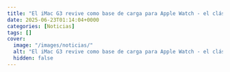 ```yaml
---
title: "El iMac G3 revive como base de carga para Apple Watch - el clásico reinventado"
date: 2025-06-23T01:14:04+0000
categories: [Noticias]
tags: []
cover:
  image: "/images/noticias/"
  alt: "El iMac G3 revive como base de carga para Apple Watch - el clásico reinventado"
  hidden: false
---
```



